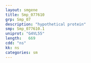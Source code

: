```yaml
---
layout: smgene
title: Smp_077610
grp: Smp_07
description: "hypothetical protein"
smp: Smp_077610.1
uniprot: "G4VL55"
length:   669
cdd: "ns"
kk: ns
categories: sm
---
```

